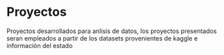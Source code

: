 # Proyectos
 Proyectos desarrollados para anlisis de datos, los proyectos presentados seran empleados a partir de los datasets provenientes de kaggle e información del estado

